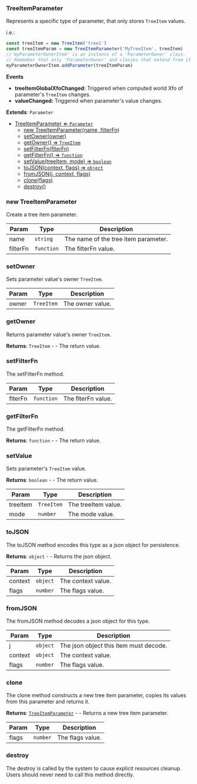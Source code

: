 <a name="TreeItemParameter"></a>

### TreeItemParameter 
Represents a specific type of parameter, that only stores `TreeItem` values.

i.e.:
```javascript
const treeItem = new TreeItem('tree1')
const treeItemParam = new TreeItemParameter('MyTreeItem', treeItem)
//'myParameterOwnerItem' is an instance of a 'ParameterOwner' class.
// Remember that only 'ParameterOwner' and classes that extend from it can host 'Parameter' objects.
myParameterOwnerItem.addParameter(treeItemParam)
```

**Events**
* **treeItemGlobalXfoChanged:** Triggered when computed world Xfo of parameter's `TreeItem` changes.
* **valueChanged:** Triggered when parameter's value changes.


**Extends**: <code>Parameter</code>  

* [TreeItemParameter ⇐ <code>Parameter</code>](#TreeItemParameter)
    * [new TreeItemParameter(name, filterFn)](#new-TreeItemParameter)
    * [setOwner(owner)](#setOwner)
    * [getOwner() ⇒ <code>TreeItem</code>](#getOwner)
    * [setFilterFn(flterFn)](#setFilterFn)
    * [getFilterFn() ⇒ <code>function</code>](#getFilterFn)
    * [setValue(treeItem, mode) ⇒ <code>boolean</code>](#setValue)
    * [toJSON(context, flags) ⇒ <code>object</code>](#toJSON)
    * [fromJSON(j, context, flags)](#fromJSON)
    * [clone(flags)](#clone)
    * [destroy()](#destroy)

<a name="new_TreeItemParameter_new"></a>

### new TreeItemParameter
Create a tree item parameter.


| Param | Type | Description |
| --- | --- | --- |
| name | <code>string</code> | The name of the tree item parameter. |
| filterFn | <code>function</code> | The filterFn value. |

<a name="TreeItemParameter+setOwner"></a>

### setOwner
Sets parameter value's owner `TreeItem`.



| Param | Type | Description |
| --- | --- | --- |
| owner | <code>TreeItem</code> | The owner value. |

<a name="TreeItemParameter+getOwner"></a>

### getOwner
Returns parameter value's owner `TreeItem`.


**Returns**: <code>TreeItem</code> - - The return value.  
<a name="TreeItemParameter+setFilterFn"></a>

### setFilterFn
The setFilterFn method.



| Param | Type | Description |
| --- | --- | --- |
| flterFn | <code>function</code> | The flterFn value. |

<a name="TreeItemParameter+getFilterFn"></a>

### getFilterFn
The getFilterFn method.


**Returns**: <code>function</code> - - The return value.  
<a name="TreeItemParameter+setValue"></a>

### setValue
Sets parameter's `TreeItem` value.


**Returns**: <code>boolean</code> - - The return value.  

| Param | Type | Description |
| --- | --- | --- |
| treeItem | <code>TreeItem</code> | The treeItem value. |
| mode | <code>number</code> | The mode value. |

<a name="TreeItemParameter+toJSON"></a>

### toJSON
The toJSON method encodes this type as a json object for persistence.


**Returns**: <code>object</code> - - Returns the json object.  

| Param | Type | Description |
| --- | --- | --- |
| context | <code>object</code> | The context value. |
| flags | <code>number</code> | The flags value. |

<a name="TreeItemParameter+fromJSON"></a>

### fromJSON
The fromJSON method decodes a json object for this type.



| Param | Type | Description |
| --- | --- | --- |
| j | <code>object</code> | The json object this item must decode. |
| context | <code>object</code> | The context value. |
| flags | <code>number</code> | The flags value. |

<a name="TreeItemParameter+clone"></a>

### clone
The clone method constructs a new tree item parameter, copies its values
from this parameter and returns it.


**Returns**: [<code>TreeItemParameter</code>](#TreeItemParameter) - - Returns a new tree item parameter.  

| Param | Type | Description |
| --- | --- | --- |
| flags | <code>number</code> | The flags value. |

<a name="TreeItemParameter+destroy"></a>

### destroy
The destroy is called by the system to cause explicit resources cleanup.
Users should never need to call this method directly.


